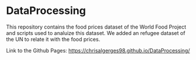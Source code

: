 # DataProcessing

This repository contains the food prices dataset of the World Food Project and scripts used to analuize this dataset.
We added an refugee dataset of the UN to relate it with the food prices.

Link to the Github Pages: https://chrisalgerges98.github.io/DataProcessing/
